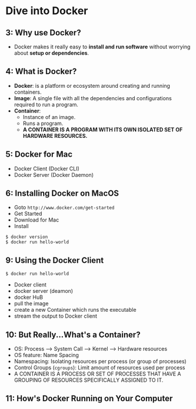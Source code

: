 # Dive into Docker

## 3: Why use Docker?

* Docker makes it really easy to **install and run software** without worrying about **setup or dependencies**.

## 4: What is Docker?

* **Docker**: is a platform or ecosystem around creating and running containers.
* **Image**: A single file with all the dependencies and configurations required to run a program.
* **Container**: 
  - Instance of an image. 
  - Runs a program. 
  - **A CONTAINER IS A PROGRAM WITH ITS OWN ISOLATED SET OF HARDWARE RESOURCES.**

## 5: Docker for Mac

* Docker Client (Docker CLI) 
* Docker Server (Docker Daemon)

## 6: Installing Docker on MacOS

* Goto `http://www.docker.com/get-started` 
* Get Started
* Download for Mac 
* Install

```
$ docker version
$ docker run hello-world
```

## 9: Using the Docker Client

```
$ docker run hello-world 
```

* Docker client 
* docker server (deamon) 
* docker HuB
* pull the image 
* create a new Container which runs the executable 
* stream the output to Docker client

## 10: But Really...What's a Container?

* OS: Process --> System Call --> Kernel --> Hardware resources
* OS feature: Name Spacing
* Namespacing: Isolating resources per process (or group of processes)
* Control Groups (`cgroups`): Limit amount of resources used per process
* A CONTAINER IS A PROCESS OR SET OF PROCESSES THAT HAVE A GROUPING OF RESOURCES SPECIFICALLY ASSIGNED TO IT.

## 11: How's Docker Running on Your Computer

